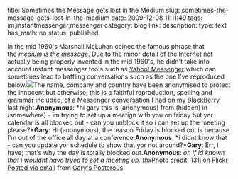 title: Sometimes the Message gets lost in the Medium 
slug: sometimes-the-message-gets-lost-in-the-medium
date: 2009-12-08 11:11:49
tags: im,instantmessenger,messenger
category: blog
link: 
description: 
type: text
has_math: no
status: published

In the mid 1960's Marshall McLuhan coined the famous phrase that the [*medium is the message*](http://en.wikipedia.org/wiki/The_medium_is_the_message "http://en.wikipedia.org/wiki/The_medium_is_the_message"). Due to the minor detail of the Internet not actually being properly invented in the mid 1960's, he didn't take into account instant messenger tools such as [Yahoo! Messenger](http://messenger.yahoo.com/ "http://messenger.yahoo.com/") which can sometimes lead to baffling conversations such as the one I've reproduced below.[![](http://farm4.static.flickr.com/3521/3855514193_33bc30bb65.jpg)](http://www.flickr.com/photos/knighthawk/3855514193/ "http://www.flickr.com/photos/knighthawk/3855514193/")The name, company and country have been anonymised to protect the innocent but otherwise, this is a faithful reproduction, spelling and grammar included, of a Messenger conversation I had on my BlackBerry last night.**Anonymous**: *hi gary this is (anonymous) from (hidden) in (somewhere) - im trying to set up a meetign with you on friday but yor calendar is all blocked out - can you unblock it so i can set up the meeting please?***Gary**: Hi (anonymous), the reason Friday is blocked out is because I'm out of the office all day at a conference.**Anonymous**: *i didnt know that - can you update yor schedule to show that yor not around?***Gary**: Err, I have; that's why the day is totally blocked out.**Anonymous**: *oh if id known that i wouldnt have tryed to set a meeting up. thx*Photo credit: [131j on Flickr](http://www.flickr.com/photos/knighthawk/3855514193/ "http://www.flickr.com/photos/knighthawk/3855514193/")  [Posted via email](http://posterous.com "http://posterous.com") from [Gary's Posterous](http://vicchi.posterous.com/sometimes-the-message-gets-lost-in-the-medium "http://vicchi.posterous.com/sometimes-the-message-gets-lost-in-the-medium") 

 

